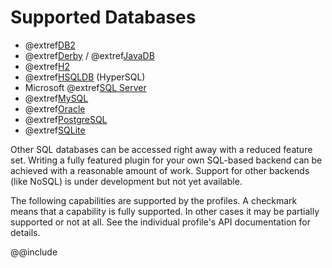 # Supported Databases

* @extref[DB2](db2:)
* @extref[Derby](derby:) / @extref[JavaDB](javadb:)
* @extref[H2](h2:)
* @extref[HSQLDB](hsqldb:) (HyperSQL)
* Microsoft @extref[SQL Server](sql-server:)
* @extref[MySQL](mysql:)
* @extref[Oracle](oracle:)
* @extref[PostgreSQL](postgresql:)
* @extref[SQLite](sqlite:)

Other SQL databases can be accessed right away with a reduced feature set.
Writing a fully featured plugin for your own SQL-based backend can be achieved
with a reasonable amount of work. Support for other backends (like NoSQL) is
under development but not yet available.

The following capabilities are supported by the profiles. A checkmark means that a
capability is fully supported. In other cases it may be partially supported or
not at all. See the individual profile's API documentation for details.

@@include[ ](capabilities.md)
